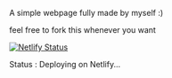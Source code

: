 <p>A simple webpage fully made by myself :)</p>
<p>feel free to fork this whenever you want</p>

[![Netlify Status](https://api.netlify.com/api/v1/badges/b4d03a3f-2592-423f-905a-725eb0dd2fce/deploy-status)](https://app.netlify.com/sites/voluble-paprenjak-2557df/deploys)

<p>Status : Deploying on Netlify...</p>
